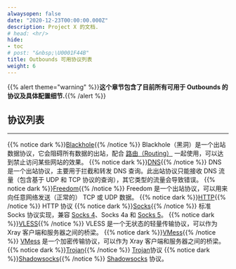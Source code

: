```yaml
---
alwaysopen: false
date: "2020-12-23T00:00:00.000Z"
description: Project X 的文档.
# head: <hr/>
hide:
- toc
# post: "&nbsp;\U0001F44B"
title: Outbounds 可用协议列表
weight: 6
---
```


{{% alert theme="warning" %}}**这个章节包含了目前所有可用于 Outbounds 的协议及具体配置细节.**{{% /alert %}}

## 协议列表
---
{{% notice dark %}}[Blackhole](./blackhole){{% /notice %}}
Blackhole（黑洞）是一个出站数据协议，它会阻碍所有数据的出站，配合 [路由（Routing）](../routing) 一起使用，可以达到禁止访问某些网站的效果。
{{% notice dark %}}[DNS](./dns){{% /notice %}}
DNS 是一个出站协议，主要用于拦截和转发 DNS 查询。此出站协议只能接收 DNS 流量（包含基于 UDP 和 TCP 协议的查询），其它类型的流量会导致错误。
{{% notice dark %}}[Freedom](./freedom){{% /notice %}}
Freedom 是一个出站协议，可以用来向任意网络发送（正常的） TCP 或 UDP 数据。
{{% notice dark %}}[HTTP](./http){{% /notice %}}
HTTP 协议
{{% notice dark %}}[Socks](./socks){{% /notice %}}
标准 Socks 协议实现，兼容 [Socks 4](http://ftp.icm.edu.pl/packages/socks/socks4/SOCKS4.protocol)、Socks 4a 和 [Socks 5](http://ftp.icm.edu.pl/packages/socks/socks4/SOCKS4.protocol)。
{{% notice dark %}}[VLESS](./vless){{% /notice %}}
VLESS 是一个无状态的轻量传输协议，可以作为 Xray 客户端和服务器之间的桥梁。
{{% notice dark %}}[VMess](./vmess){{% /notice %}}
[VMess](../../develop/protocols/vmess) 是一个加密传输协议，可以作为 Xray 客户端和服务器之间的桥梁。
{{% notice dark %}}[Trojan](./trojan){{% /notice %}}
[Trojan](https://trojan-gfw.github.io/trojan/protocol)协议
{{% notice dark %}}[Shadowsocks](./shadowsocks){{% /notice %}}
[Shadowsocks](https://zh.wikipedia.org/wiki/Shadowsocks) 协议。
